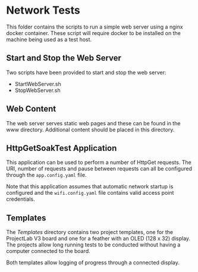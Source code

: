 # Network Tests

This folder contains the scripts to run a simple web server using a nginx docker container.  These script will require docker to be installed on the machine being used as a test host.

## Start and Stop the Web Server

Two scripts have been provided to start and stop the web server:

* StartWebServer.sh
* StopWebServer.sh

## Web Content

The web server serves static web pages and these can be found in the www directory.  Additional content should be placed in this directory.

## HttpGetSoakTest Application

This application can be used to perform a number of HttpGet requests.  The URI, number of requests and pause between requests can all be configured through the `app.config.yaml` file.

Note that this application assumes that automatic network startup is configured and the `wifi.config.yaml` file contains valid access point credentials.

## Templates

The _Templates_ directory contains two project templates, one for the ProjectLab V3 board and one for a feather with an OLED (128 x 32) display.  The projects allow long running tests to be conducted without having a computer connected to the board.

Both templates allow logging of progress through a connected display.
